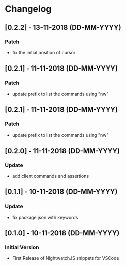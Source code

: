 # Changelog

## [0.2.2] - 13-11-2018 (DD-MM-YYYY)
### Patch
- fix the initial position of cursor

## [0.2.1] - 11-11-2018 (DD-MM-YYYY)
### Patch
- update prefix to list the commands using "nw"

## [0.2.1] - 11-11-2018 (DD-MM-YYYY)
### Patch
- update prefix to list the commands using "nw"

## [0.2.0] - 11-11-2018 (DD-MM-YYYY)
### Update
- add client commands and assertions

## [0.1.1] - 10-11-2018 (DD-MM-YYYY)
### Update
- fix package.json with keywords

## [0.1.0] - 10-11-2018 (DD-MM-YYYY)
### Initial Version
- First Release of NightwatchJS snippets for VSCode